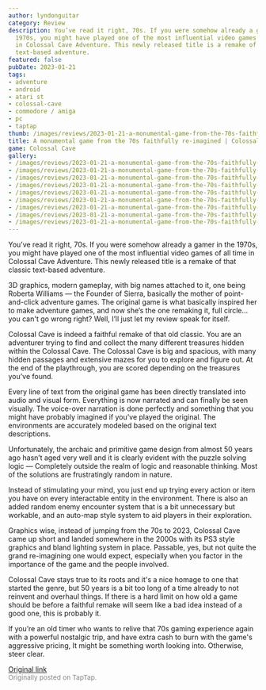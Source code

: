 ```yaml
---
author: lyndonguitar
category: Review
description: You’ve read it right, 70s. If you were somehow already a gamer in the
  1970s, you might have played one of the most influential video games of all time
  in Colossal Cave Adventure. This newly released title is a remake of that classic
  text-based adventure.
featured: false
pubDate: 2023-01-21
tags:
- adventure
- android
- atari st
- colossal-cave
- commodore / amiga
- pc
- taptap
thumb: /images/reviews/2023-01-21-a-monumental-game-from-the-70s-faithfully-re-imagined--colossal-cave---review-0.avif
title: A monumental game from the 70s faithfully re-imagined | Colossal Cave - Review
game: Colossal Cave
gallery:
- /images/reviews/2023-01-21-a-monumental-game-from-the-70s-faithfully-re-imagined--colossal-cave---review-0.avif
- /images/reviews/2023-01-21-a-monumental-game-from-the-70s-faithfully-re-imagined--colossal-cave---review-1.avif
- /images/reviews/2023-01-21-a-monumental-game-from-the-70s-faithfully-re-imagined--colossal-cave---review-2.avif
- /images/reviews/2023-01-21-a-monumental-game-from-the-70s-faithfully-re-imagined--colossal-cave---review-3.avif
- /images/reviews/2023-01-21-a-monumental-game-from-the-70s-faithfully-re-imagined--colossal-cave---review-4.avif
- /images/reviews/2023-01-21-a-monumental-game-from-the-70s-faithfully-re-imagined--colossal-cave---review-5.avif
- /images/reviews/2023-01-21-a-monumental-game-from-the-70s-faithfully-re-imagined--colossal-cave---review-6.avif
- /images/reviews/2023-01-21-a-monumental-game-from-the-70s-faithfully-re-imagined--colossal-cave---review-7.avif
- /images/reviews/2023-01-21-a-monumental-game-from-the-70s-faithfully-re-imagined--colossal-cave---review-8.avif
---
```

You’ve read it right, 70s. If you were somehow already a gamer in the 1970s, you might have played one of the most influential video games of all time in Colossal Cave Adventure. This newly released title is a remake of that classic text-based adventure.

3D graphics, modern gameplay, with big names attached to it, one being Roberta Williams — the Founder of Sierra, basically the mother of point-and-click adventure games. The original game is what basically inspired her to make adventure games, and now she’s the one remaking it, full circle… you can't go wrong right? Well, I’ll just let my review speak for itself.

Colossal Cave is indeed a faithful remake of that old classic. You are an adventurer trying to find and collect the many different treasures hidden within the Colossal Cave. The Colossal Cave is big and spacious, with many hidden passages and extensive mazes for you to explore and figure out. At the end of the playthrough, you are scored depending on the treasures you’ve found.

Every line of text from the original game has been directly translated into audio and visual form. Everything is now narrated and can finally be seen visually. The voice-over narration is done perfectly and something that you might have probably imagined if you’ve played the original. The environments are accurately modeled based on the original text descriptions.

Unfortunately, the archaic and primitive game design from almost 50 years ago hasn’t aged very well and it is clearly evident with the puzzle solving logic — Completely outside the realm of logic and reasonable thinking. Most of the solutions are frustratingly random in nature.

Instead of stimulating your mind, you just end up trying every action or item you have on every interactable entity in the environment. There is also an added random enemy encounter system that is a bit unnecessary but workable, and an auto-map style system to aid players in their exploration.

Graphics wise, instead of jumping from the 70s to 2023, Colossal Cave came up short and landed somewhere in the 2000s with its PS3 style graphics and bland lighting system in place. Passable, yes, but not quite the grand re-imagining one would expect, especially when you factor in the importance of the game and the people involved.

Colossal Cave stays true to its roots and it's a nice homage to one that started the genre, but 50 years is a bit too long of a time already to not reinvent and overhaul things. If there is a hard limit on how old a game should be before a faithful remake will seem like a bad idea instead of a good one, this is probably it.

If you’re an old timer who wants to relive that 70s gaming experience again with a powerful nostalgic trip, and have extra cash to burn with the game's aggressive pricing, It might be something worth looking into. Otherwise, steer clear.

[Original link](https://www.taptap.io/post/4288482)<br><span style="font-size: 0.95em; color: #888;">Originally posted on TapTap.</span>